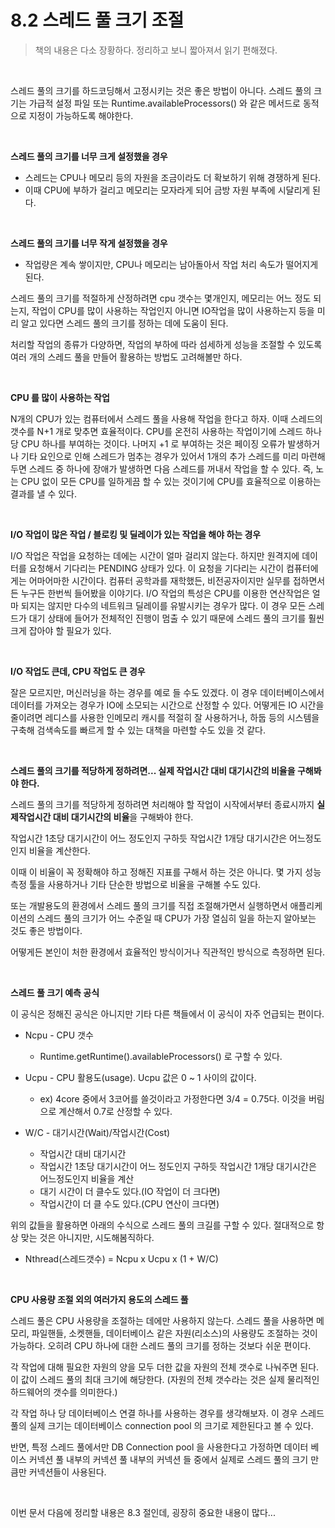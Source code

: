 # 8.2 스레드 풀 크기 조절

> 책의 내용은 다소 장황하다. 정리하고 보니 짧아져서 읽기 편해졌다.

<br>

스레드 풀의 크기를 하드코딩해서 고정시키는 것은 좋은 방법이 아니다. 스레드 풀의 크기는 가급적 설정 파일 또는 Runtime.availableProcessors() 와 같은 메서드로 동적으로 지정이 가능하도록 해야한다.<br>

<br>

**스레드 풀의 크기를 너무 크게 설정했을 경우**

- 스레드는 CPU나 메모리 등의 자원을 조금이라도 더 확보하기 위해 경쟁하게 된다.
- 이때 CPU에 부하가 걸리고 메모리는 모자라게 되어 금방 자원 부족에 시달리게 된다.

<br>

**스레드 풀의 크기를 너무 작게 설정했을 경우**

- 작업량은 계속 쌓이지만, CPU나 메모리는 남아돌아서 작업 처리 속도가 떨어지게 된다.

스레드 풀의 크기를 적절하게 산정하려면 cpu 갯수는 몇개인지, 메모리는 어느 정도 되는지, 작업이 CPU를 많이 사용하는 작업인지 아니면 IO작업을 많이 사용하는지 등을 미리 알고 있다면 스레드 풀의 크기를 정하는 데에 도움이 된다. 

처리할 작업의 종류가 다양하면, 작업의 부하에 따라 섬세하게 성능을 조절할 수 있도록 여러 개의 스레드 풀을 만들어 활용하는 방법도 고려해볼만 하다.

<br>

**CPU 를 많이 사용하는 작업**

N개의 CPU가 있는 컴퓨터에서 스레드 풀을 사용해 작업을 한다고 하자. 이때 스레드의 갯수를 N+1 개로 맞추면 효율적이다. CPU를 온전히 사용하는 작업이기에 스레드 하나 당 CPU 하나를 부여하는 것이다. 나머지 +1 로 부여하는 것은 페이징 오류가 발생하거나 기타 요인으로 인해 스레드가 멈추는 경우가 있어서 1개의 추가 스레드를 미리 마련해 두면 스레드 중 하나에 장애가 발생하면 다음 스레드를 꺼내서 작업을 할 수 있다. 즉, 노는 CPU 없이 모든 CPU를 일하게끔 할 수 있는 것이기에 CPU를 효율적으로 이용하는 결과를 낼 수 있다.

<br>

**I/O 작업이 많은 작업 / 블로킹 및 딜레이가 있는 작업을 해야 하는 경우**

I/O 작업은 작업을 요청하는 데에는 시간이 얼마 걸리지 않는다. 하지만 원격지에 데이터를 요청해서 기다리는 PENDING 상태가 있다. 이 요청을 기다리는 시간이 컴퓨터에게는 어마어마한 시간이다. 컴퓨터 공학과를 재학했든, 비전공자이지만 실무를 접하면서든 누구든 한번씩 들어봤을 이야기다. I/O 작업의 특성은 CPU를 이용한 연산작업은 얼마 되지는 않지만 다수의 네트워크 딜레이를 유발시키는 경우가 많다. 이 경우 모든 스레드가 대기 상태에 들어가 전체적인 진행이 멈출 수 있기 때문에 스레드 풀의 크기를 훨씬 크게 잡아야 할 필요가 있다.

<br>

**I/O 작업도 큰데, CPU 작업도 큰 경우**

잘은 모르지만, 머신러닝을 하는 경우를 예로 들 수도 있겠다. 이 경우 데이터베이스에서 데이터를 가져오는 경우가 IO에 소모되는 시간으로 산정할 수 있다. 어떻게든 IO 시간을 줄이려면 레디스를 사용한 인메모리 캐시를 적절히 잘 사용하거나, 하둡 등의 시스템을 구축해 검색속도를 빠르게 할 수 있는 대책을 마련할 수도 있을 것 같다. 

<br>

**스레드 풀의 크기를 적당하게 정하려면... 실제 작업시간 대비 대기시간의 비율을 구해봐야 한다.**

스레드 풀의 크기를 적당하게 정하려면 처리해야 할 작업이 시작에서부터 종료시까지 **실제작업시간 대비 대기시간의 비율**을 구해봐야 한다.

작업시간 1초당 대기시간이 어느 정도인지 구하듯 작업시간 1개당 대기시간은 어느정도인지 비율을 계산한다.

이때 이 비율이 꼭 정확해야 하고 정해진 지표를 구해서 하는 것은 아니다. 몇 가지 성능 측정 툴을 사용하거나 기타 단순한 방법으로 비율을 구해볼 수도 있다.

또는 개발용도의 환경에서 스레드 풀의 크기를 직접 조절해가면서 실행하면서 애플리케이션의 스레드 풀의 크기가 어느 수준일 때 CPU가 가장 열심히 일을 하는지 알아보는 것도 좋은 방법이다.

어떻게든 본인이 처한 환경에서 효율적인 방식이거나 직관적인 방식으로 측정하면 된다.

<br>

**스레드 풀 크기 예측 공식**

이 공식은 정해진 공식은 아니지만 기타 다른 책들에서 이 공식이 자주 언급되는 편이다.

- Ncpu - CPU 갯수

	- Runtime.getRuntime().availableProcessors() 로 구할 수 있다.

- Ucpu - CPU 활용도(usage). Ucpu 값은 0 ~ 1 사이의 값이다.

	- ex) 4core 중에서 3코어를 쓸것이라고 가정한다면 3/4 = 0.75다. 이것을 버림으로 계산해서 0.7로 산정할 수 있다.

- W/C - 대기시간(Wait)/작업시간(Cost)

	- 작업시간 대비 대기시간
  	- 작업시간 1초당 대기시간이 어느 정도인지 구하듯 작업시간 1개당 대기시간은 어느정도인지 비율을 계산
  	- 대기 시간이 더 클수도 있다.(IO 작업이 더 크다면)
  	- 작업시간이 더 클 수도 있다.(CPU 연산이 크다면)

위의 값들을 활용하면 아래의 수식으로 스레드 풀의 크길를 구할 수 있다. 절대적으로 항상 맞는 것은 아니지만, 시도해봄직하다.

- Nthread(스레드갯수) = Ncpu x Ucpu x (1 + W/C)

<br>

**CPU 사용량 조절 외의 여러가지 용도의 스레드 풀**<br>

스레드 풀은 CPU 사용량을 조절하는 데에만 사용하지 않는다. 스레드 풀을 사용하면 메모리, 파일핸들, 소켓핸들, 데이터베이스 같은 자원(리소스)의 사용량도 조절하는 것이 가능하다. 오히려 CPU 하나에 대한 스레드 풀의 크기를 정하는 것보다 쉬운 편이다.<br>

각 작업에 대해 필요한 자원의 양을 모두 더한 값을 자원의 전체 갯수로 나눠주면 된다. 이 값이 스레드 풀의 최대 크기에 해당한다. (자원의 전체 갯수라는 것은 실제 물리적인 하드웨어의 갯수를 의미한다.)<br>

각 작업 하나 당 데이터베이스 연결 하나를 사용하는 경우를 생각해보자. 이 경우 스레드 풀의 실제 크기는 데이터베이스 connection pool 의 크기로 제한된다고 볼 수 있다.<br>

반면, 특정 스레드 풀에서만 DB Connection pool 을 사용한다고 가정하면 데이터 베이스 커넥션 풀 내부의 커넥션 풀 내부의 커넥션 들 중에서 실제로 스레드 풀의 크기 만큼만 커넥션들이 사용된다.<br>

<br>

이번 문서 다음에 정리할 내용은 8.3 절인데, 굉장히 중요한 내용이 많다...